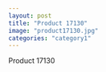 ```yaml
---
layout: post
title: "Product 17130"
image: "product17130.jpg"
categories: "category1"
---
```

Product 17130
